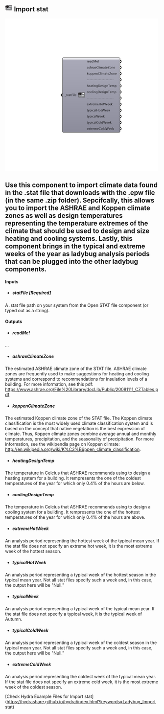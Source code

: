 ## ![](../../images/icons/Import_stat.png) Import stat

![](../../images/500x500/Import_stat.png)

Use this component to import climate data found in the .stat file that downloads with the .epw file (in the same .zip folder).
 Sepcifcally, this allows you to import the ASHRAE and Koppen climate zones as well as design temperatures representing the temperature extremes of the climate that should be used to design and size heating and cooling systems.
 Lastly, this component brings in the typical and extreme weeks of the year as ladybug analysis periods that can be plugged into the other ladybug components.
 -
 

#### Inputs
* ##### statFile [Required]
A .stat file path on your system from the Open STAT file component (or typed out as a string).

#### Outputs
* ##### readMe!
...
* ##### ashraeClimateZone
The estimated ASHRAE climate zone of the STAT file.  ASHRAE climate zones are frequently used to make suggestions for heating and cooling systems and correspond to recommendations for insulation levels of a building.  For more information, see this pdf: https://www.ashrae.org/File%20Library/docLib/Public/20081111_CZTables.pdf
* ##### koppenClimateZone
The estimated Koppen climate zone of the STAT file.  The Koppen climate classification is the most widely used climate classification system and is based on the concept that native vegetation is the best expression of climate. Thus, Koppen climate zones combine average annual and monthly temperatures, precipitation, and the seasonality of precipitation.  For more information, see the wikipendia page on Koppen climate: http://en.wikipedia.org/wiki/K%C3%B6ppen_climate_classification.
* ##### heatingDesignTemp
The temperature in Celcius that ASHRAE recommends using to design a heating system for a building.  It rempresents the one of the coldest temperatures of the year for which only 0.4% of the hours are below.
* ##### coolingDesignTemp
The temperature in Celcius that ASHRAE recommends using to design a cooling system for a building.  It rempresents the one of the hottest temperatures of the year for which only 0.4% of the hours are above.
* ##### extremeHotWeek
An analysis period representing the hottest week of the typical mean year.  If the stat file does not specify an extreme hot week, it is the most extreme week of the hottest season.
* ##### typicalHotWeek
An analysis period representing a typical week of the hottest season in the typical mean year.  Not all stat files specify such a week and, in this case, the output here will be "Null."
* ##### typicalWeek
An analysis period representing a typical week of the typical mean year.  If the stat file does not specify a typical week, it is the typical week of Autumn.
* ##### typicalColdWeek
An analysis period representing a typical week of the coldest season in the typical mean year.  Not all stat files specify such a week and, in this case, the output here will be "Null."
* ##### extremeColdWeek
An analysis period representing the coldest week of the typical mean year.  If the stat file does not specify an extreme cold week, it is the most extreme week of the coldest season.


[Check Hydra Example Files for Import stat](https://hydrashare.github.io/hydra/index.html?keywords=Ladybug_Import stat)